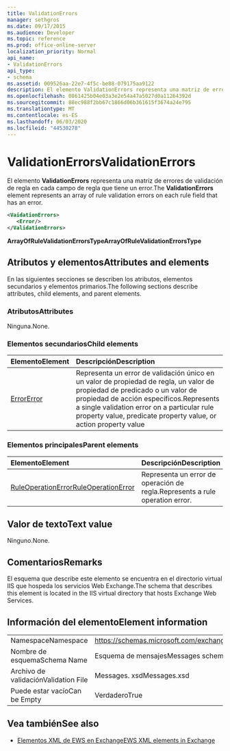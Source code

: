 ```yaml
---
title: ValidationErrors
manager: sethgros
ms.date: 09/17/2015
ms.audience: Developer
ms.topic: reference
ms.prod: office-online-server
localization_priority: Normal
api_name:
- ValidationErrors
api_type:
- schema
ms.assetid: 009526aa-22e7-4f5c-be88-079175aa9122
description: El elemento ValidationErrors representa una matriz de errores de validación de regla en cada campo de regla que tiene un error.
ms.openlocfilehash: 0861425b04e03a3e2e54a47a5027d0a11264392d
ms.sourcegitcommit: 88ec988f2bb67c1866d06b361615f3674a24e795
ms.translationtype: MT
ms.contentlocale: es-ES
ms.lasthandoff: 06/03/2020
ms.locfileid: "44530278"
---
```

# <a name="validationerrors"></a><span data-ttu-id="2e12c-103">ValidationErrors</span><span class="sxs-lookup"><span data-stu-id="2e12c-103">ValidationErrors</span></span>

<span data-ttu-id="2e12c-104">El elemento **ValidationErrors** representa una matriz de errores de validación de regla en cada campo de regla que tiene un error.</span><span class="sxs-lookup"><span data-stu-id="2e12c-104">The **ValidationErrors** element represents an array of rule validation errors on each rule field that has an error.</span></span> 
  
```XML
<VaidationErrors>
   <Error/>
</ValidationErrors>
```

 <span data-ttu-id="2e12c-105">**ArrayOfRuleValidationErrorsType**</span><span class="sxs-lookup"><span data-stu-id="2e12c-105">**ArrayOfRuleValidationErrorsType**</span></span>
## <a name="attributes-and-elements"></a><span data-ttu-id="2e12c-106">Atributos y elementos</span><span class="sxs-lookup"><span data-stu-id="2e12c-106">Attributes and elements</span></span>

<span data-ttu-id="2e12c-107">En las siguientes secciones se describen los atributos, elementos secundarios y elementos primarios.</span><span class="sxs-lookup"><span data-stu-id="2e12c-107">The following sections describe attributes, child elements, and parent elements.</span></span>
  
### <a name="attributes"></a><span data-ttu-id="2e12c-108">Atributos</span><span class="sxs-lookup"><span data-stu-id="2e12c-108">Attributes</span></span>

<span data-ttu-id="2e12c-109">Ninguna.</span><span class="sxs-lookup"><span data-stu-id="2e12c-109">None.</span></span>
  
### <a name="child-elements"></a><span data-ttu-id="2e12c-110">Elementos secundarios</span><span class="sxs-lookup"><span data-stu-id="2e12c-110">Child elements</span></span>

|<span data-ttu-id="2e12c-111">**Elemento**</span><span class="sxs-lookup"><span data-stu-id="2e12c-111">**Element**</span></span>|<span data-ttu-id="2e12c-112">**Descripción**</span><span class="sxs-lookup"><span data-stu-id="2e12c-112">**Description**</span></span>|
|:-----|:-----|
|[<span data-ttu-id="2e12c-113">Error</span><span class="sxs-lookup"><span data-stu-id="2e12c-113">Error</span></span>](error.md) <br/> |<span data-ttu-id="2e12c-114">Representa un error de validación único en un valor de propiedad de regla, un valor de propiedad de predicado o un valor de propiedad de acción específicos.</span><span class="sxs-lookup"><span data-stu-id="2e12c-114">Represents a single validation error on a particular rule property value, predicate property value, or action property value</span></span>  <br/> |
   
### <a name="parent-elements"></a><span data-ttu-id="2e12c-115">Elementos principales</span><span class="sxs-lookup"><span data-stu-id="2e12c-115">Parent elements</span></span>

|<span data-ttu-id="2e12c-116">**Elemento**</span><span class="sxs-lookup"><span data-stu-id="2e12c-116">**Element**</span></span>|<span data-ttu-id="2e12c-117">**Descripción**</span><span class="sxs-lookup"><span data-stu-id="2e12c-117">**Description**</span></span>|
|:-----|:-----|
|[<span data-ttu-id="2e12c-118">RuleOperationError</span><span class="sxs-lookup"><span data-stu-id="2e12c-118">RuleOperationError</span></span>](ruleoperationerror.md) <br/> |<span data-ttu-id="2e12c-119">Representa un error de operación de regla.</span><span class="sxs-lookup"><span data-stu-id="2e12c-119">Represents a rule operation error.</span></span>  <br/> |
   
## <a name="text-value"></a><span data-ttu-id="2e12c-120">Valor de texto</span><span class="sxs-lookup"><span data-stu-id="2e12c-120">Text value</span></span>

<span data-ttu-id="2e12c-121">Ninguno.</span><span class="sxs-lookup"><span data-stu-id="2e12c-121">None.</span></span>
  
## <a name="remarks"></a><span data-ttu-id="2e12c-122">Comentarios</span><span class="sxs-lookup"><span data-stu-id="2e12c-122">Remarks</span></span>

<span data-ttu-id="2e12c-123">El esquema que describe este elemento se encuentra en el directorio virtual IIS que hospeda los servicios Web Exchange.</span><span class="sxs-lookup"><span data-stu-id="2e12c-123">The schema that describes this element is located in the IIS virtual directory that hosts Exchange Web Services.</span></span>
  
## <a name="element-information"></a><span data-ttu-id="2e12c-124">Información del elemento</span><span class="sxs-lookup"><span data-stu-id="2e12c-124">Element information</span></span>

|||
|:-----|:-----|
|<span data-ttu-id="2e12c-125">Namespace</span><span class="sxs-lookup"><span data-stu-id="2e12c-125">Namespace</span></span>  <br/> |https://schemas.microsoft.com/exchange/services/2006/messages  <br/> |
|<span data-ttu-id="2e12c-126">Nombre de esquema</span><span class="sxs-lookup"><span data-stu-id="2e12c-126">Schema Name</span></span>  <br/> |<span data-ttu-id="2e12c-127">Esquema de mensajes</span><span class="sxs-lookup"><span data-stu-id="2e12c-127">Messages schema</span></span>  <br/> |
|<span data-ttu-id="2e12c-128">Archivo de validación</span><span class="sxs-lookup"><span data-stu-id="2e12c-128">Validation File</span></span>  <br/> |<span data-ttu-id="2e12c-129">Messages. xsd</span><span class="sxs-lookup"><span data-stu-id="2e12c-129">Messages.xsd</span></span>  <br/> |
|<span data-ttu-id="2e12c-130">Puede estar vacío</span><span class="sxs-lookup"><span data-stu-id="2e12c-130">Can be Empty</span></span>  <br/> |<span data-ttu-id="2e12c-131">Verdadero</span><span class="sxs-lookup"><span data-stu-id="2e12c-131">True</span></span>  <br/> |
   
## <a name="see-also"></a><span data-ttu-id="2e12c-132">Vea también</span><span class="sxs-lookup"><span data-stu-id="2e12c-132">See also</span></span>



- [<span data-ttu-id="2e12c-133">Elementos XML de EWS en Exchange</span><span class="sxs-lookup"><span data-stu-id="2e12c-133">EWS XML elements in Exchange</span></span>](ews-xml-elements-in-exchange.md)

